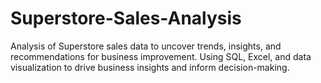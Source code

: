 # Superstore-Sales-Analysis
Analysis of Superstore sales data to uncover trends, insights, and recommendations for business improvement. Using SQL, Excel, and data visualization to drive business insights and inform decision-making.
